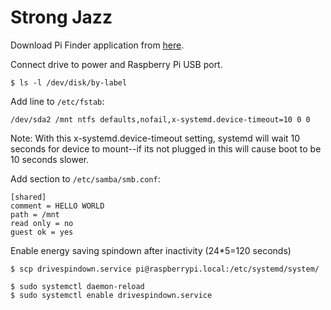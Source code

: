 # Strong Jazz

Download Pi Finder application from [here](http://ivanx.com/raspberrypi/).

Connect drive to power and Raspberry Pi USB port.

```
$ ls -l /dev/disk/by-label
```

Add line to `/etc/fstab`:
```
/dev/sda2 /mnt ntfs defaults,nofail,x-systemd.device-timeout=10 0 0
```

Note: With this x-systemd.device-timeout setting, systemd will wait 10 seconds for device to mount--if its not plugged in this will cause boot to be 10 seconds slower.

Add section to `/etc/samba/smb.conf`:
```
[shared]
comment = HELLO WORLD
path = /mnt
read only = no
guest ok = yes
```

Enable energy saving spindown after inactivity (24*5=120 seconds)

```
$ scp drivespindown.service pi@raspberrypi.local:/etc/systemd/system/
```

```
$ sudo systemctl daemon-reload
$ sudo systemctl enable drivespindown.service
```
